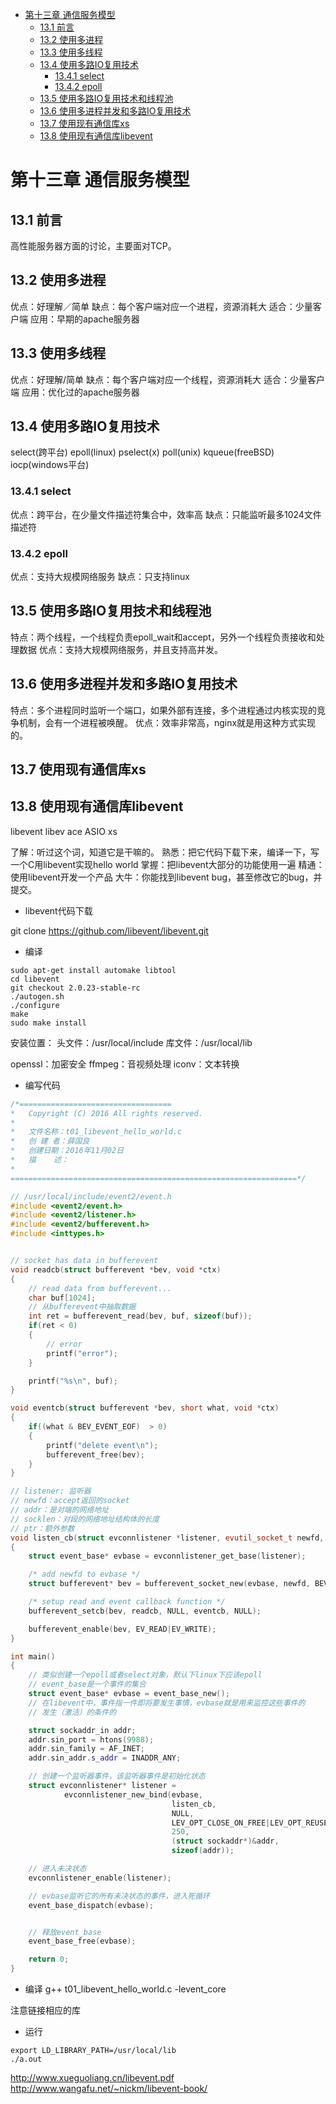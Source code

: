
<!-- toc orderedList:0 -->

- [第十三章 通信服务模型](#第十三章-通信服务模型)
	- [13.1 前言](#131-前言)
	- [13.2 使用多进程](#132-使用多进程)
	- [13.3 使用多线程](#133-使用多线程)
	- [13.4 使用多路IO复用技术](#134-使用多路io复用技术)
		- [13.4.1 select](#1341-select)
		- [13.4.2 epoll](#1342-epoll)
	- [13.5 使用多路IO复用技术和线程池](#135-使用多路io复用技术和线程池)
	- [13.6 使用多进程并发和多路IO复用技术](#136-使用多进程并发和多路io复用技术)
	- [13.7 使用现有通信库xs](#137-使用现有通信库xs)
	- [13.8 使用现有通信库libevent](#138-使用现有通信库libevent)

<!-- tocstop -->

# 第十三章 通信服务模型
## 13.1 前言
高性能服务器方面的讨论，主要面对TCP。
## 13.2 使用多进程
优点：好理解／简单
缺点：每个客户端对应一个进程，资源消耗大
适合：少量客户端
应用：早期的apache服务器

## 13.3 使用多线程
优点：好理解/简单
缺点：每个客户端对应一个线程，资源消耗大
适合：少量客户端
应用：优化过的apache服务器

## 13.4 使用多路IO复用技术
select(跨平台) epoll(linux) pselect(x) poll(unix) kqueue(freeBSD) iocp(windows平台)

### 13.4.1 select
优点：跨平台，在少量文件描述符集合中，效率高
缺点：只能监听最多1024文件描述符

### 13.4.2 epoll
优点：支持大规模网络服务
缺点：只支持linux

## 13.5 使用多路IO复用技术和线程池
特点：两个线程，一个线程负责epoll_wait和accept，另外一个线程负责接收和处理数据
优点：支持大规模网络服务，并且支持高并发。

## 13.6 使用多进程并发和多路IO复用技术
特点：多个进程同时监听一个端口，如果外部有连接，多个进程通过内核实现的竞争机制，会有一个进程被唤醒。
优点：效率非常高，nginx就是用这种方式实现的。

## 13.7 使用现有通信库xs

## 13.8 使用现有通信库libevent

libevent libev ace ASIO xs

了解：听过这个词，知道它是干嘛的。
熟悉：把它代码下载下来，编译一下，写一个C用libevent实现hello world
掌握：把libevent大部分的功能使用一遍
精通：使用libevent开发一个产品
大牛：你能找到libevent bug，甚至修改它的bug，并提交。

- libevent代码下载

git clone https://github.com/libevent/libevent.git

- 编译
```
sudo apt-get install automake libtool
cd libevent
git checkout 2.0.23-stable-rc
./autogen.sh
./configure
make
sudo make install
```

安装位置：
头文件：/usr/local/include
库文件：/usr/local/lib

openssl：加密安全
ffmpeg：音视频处理
iconv：文本转换

- 编写代码

```C++
/*==================================
*   Copyright (C) 2016 All rights reserved.
*   
*   文件名称：t01_libevent_hello_world.c
*   创 建 者：薛国良
*   创建日期：2016年11月02日
*   描    述：
*
================================================================*/

// /usr/local/include/event2/event.h
#include <event2/event.h>
#include <event2/listener.h>
#include <event2/bufferevent.h>
#include <inttypes.h>


// socket has data in bufferevent
void readcb(struct bufferevent *bev, void *ctx)
{
    // read data from bufferevent...
    char buf[1024];
    // 从bufferevent中抽取数据
    int ret = bufferevent_read(bev, buf, sizeof(buf));
    if(ret < 0)
    {
        // error
        printf("error");
    }

    printf("%s\n", buf);
}

void eventcb(struct bufferevent *bev, short what, void *ctx)
{
    if((what & BEV_EVENT_EOF)  > 0)
    {
        printf("delete event\n");
        bufferevent_free(bev);
    }
}

// listener: 监听器
// newfd：accept返回的socket
// addr：是对端的网络地址
// socklen：对段的网络地址结构体的长度
// ptr：额外参数
void listen_cb(struct evconnlistener *listener, evutil_socket_t newfd, struct sockaddr *addr, int socklen, void *ptr)
{
    struct event_base* evbase = evconnlistener_get_base(listener);

    /* add newfd to evbase */
    struct bufferevent* bev = bufferevent_socket_new(evbase, newfd, BEV_OPT_CLOSE_ON_FREE);

    /* setup read and event callback function */
    bufferevent_setcb(bev, readcb, NULL, eventcb, NULL);

    bufferevent_enable(bev, EV_READ|EV_WRITE);
}

int main()
{
    // 类似创建一个epoll或者select对象，默认下linux下应该epoll
    // event_base是一个事件的集合
    struct event_base* evbase = event_base_new();
    // 在libevent中，事件指一件即将要发生事情，evbase就是用来监控这些事件的
    // 发生（激活）的条件的

    struct sockaddr_in addr;
    addr.sin_port = htons(9988);
    addr.sin_family = AF_INET;
    addr.sin_addr.s_addr = INADDR_ANY;

    // 创建一个监听器事件，该监听器事件是初始化状态
    struct evconnlistener* listener =
            evconnlistener_new_bind(evbase,
                                    listen_cb,
                                    NULL,
                                    LEV_OPT_CLOSE_ON_FREE|LEV_OPT_REUSEABLE,
                                    250,
                                    (struct sockaddr*)&addr,
                                    sizeof(addr));

    // 进入未决状态
    evconnlistener_enable(listener);

    // evbase监听它的所有未决状态的事件，进入死循环
    event_base_dispatch(evbase);


    // 释放event_base
    event_base_free(evbase);

    return 0;
}
```

- 编译
g++ t01_libevent_hello_world.c -levent_core

注意链接相应的库

- 运行
``` Shell
export LD_LIBRARY_PATH=/usr/local/lib
./a.out
```

http://www.xueguoliang.cn/libevent.pdf
http://www.wangafu.net/~nickm/libevent-book/
